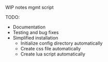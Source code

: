 WIP notes mgmt script

TODO:

- Documentation
- Testing and bug fixes
- Simplified installation
    - Initialize config directory automatically
    - Create css file automatically
    - Create lua script automatically

